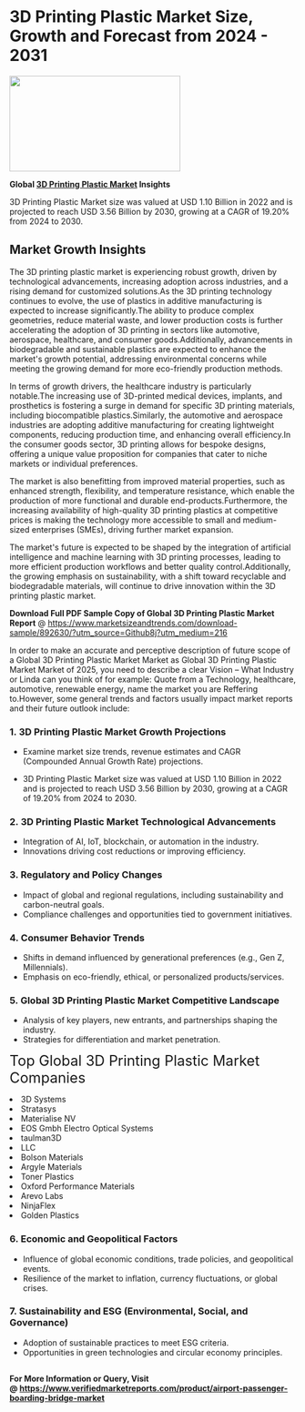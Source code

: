 <H1>3D Printing Plastic Market Size, Growth and Forecast from 2024 - 2031</H1><img class="aligncenter size-medium wp-image-584254" src="https://thirdeyenews.in/wp-content/uploads/2024/09/Global-Market-Research-300x168.jpeg" alt="" width="300" height="168" /><p><strong>Global&nbsp;<a href="https://www.marketsizeandtrends.com/download-sample/892630/?utm_source=Github8j?utm_medium=216">3D Printing Plastic Market</a> Insights</strong></p><p>3D Printing Plastic Market size was valued at USD 1.10 Billion in 2022 and is projected to reach USD 3.56 Billion by 2030, growing at a CAGR of 19.20% from 2024 to 2030.</p><p><h2>Market Growth Insights</h2> <p>The 3D printing plastic market is experiencing robust growth, driven by technological advancements, increasing adoption across industries, and a rising demand for customized solutions.As the 3D printing technology continues to evolve, the use of plastics in additive manufacturing is expected to increase significantly.The ability to produce complex geometries, reduce material waste, and lower production costs is further accelerating the adoption of 3D printing in sectors like automotive, aerospace, healthcare, and consumer goods.Additionally, advancements in biodegradable and sustainable plastics are expected to enhance the market's growth potential, addressing environmental concerns while meeting the growing demand for more eco-friendly production methods.</p> <p>In terms of growth drivers, the healthcare industry is particularly notable.The increasing use of 3D-printed medical devices, implants, and prosthetics is fostering a surge in demand for specific 3D printing materials, including biocompatible plastics.Similarly, the automotive and aerospace industries are adopting additive manufacturing for creating lightweight components, reducing production time, and enhancing overall efficiency.In the consumer goods sector, 3D printing allows for bespoke designs, offering a unique value proposition for companies that cater to niche markets or individual preferences.</p> <p>The market is also benefitting from improved material properties, such as enhanced strength, flexibility, and temperature resistance, which enable the production of more functional and durable end-products.Furthermore, the increasing availability of high-quality 3D printing plastics at competitive prices is making the technology more accessible to small and medium-sized enterprises (SMEs), driving further market expansion.</p> <p>The market's future is expected to be shaped by the integration of artificial intelligence and machine learning with 3D printing processes, leading to more efficient production workflows and better quality control.Additionally, the growing emphasis on sustainability, with a shift toward recyclable and biodegradable materials, will continue to drive innovation within the 3D printing plastic market.</p> <p><span class=""><strong>Download Full PDF Sample Copy of Global 3D Printing Plastic Market Report</strong> @ <a href="https://www.marketsizeandtrends.com/download-sample/892630/?utm_source=Github8j?utm_medium=216" target="_blank">https://www.marketsizeandtrends.com/download-sample/892630/?utm_source=Github8j?utm_medium=216</a></span></p><p>In order to make an accurate and perceptive description of future scope of a Global&nbsp;3D Printing Plastic Market Market as Global&nbsp;3D Printing Plastic Market Market of 2025, you need to describe a clear Vision &ndash; What Industry or Linda can you think of for example: Quote from a Technology, healthcare, automotive, renewable energy, name the market you are Reffering to.However, some general trends and factors usually impact market reports and their future outlook include:</p><h3>1.&nbsp;<strong>3D Printing Plastic Market Growth Projections</strong></h3><ul><li>Examine market size trends, revenue estimates and CAGR (Compounded Annual Growth Rate) projections.</li><li><p>3D Printing Plastic Market size was valued at USD 1.10 Billion in 2022 and is projected to reach USD 3.56 Billion by 2030, growing at a CAGR of 19.20% from 2024 to 2030.</p></li></ul><h3>2.&nbsp;<strong>3D Printing Plastic Market Technological Advancements</strong></h3><ul><li>Integration of AI, IoT, blockchain, or automation in the industry.</li><li>Innovations driving cost reductions or improving efficiency.</li></ul><h3>3.&nbsp;<strong>Regulatory and Policy Changes</strong></h3><ul><li>Impact of global and regional regulations, including sustainability and carbon-neutral goals.</li><li>Compliance challenges and opportunities tied to government initiatives.</li></ul><h3>4.&nbsp;<strong>Consumer Behavior Trends</strong></h3><ul><li>Shifts in demand influenced by generational preferences (e.g., Gen Z, Millennials).</li><li>Emphasis on eco-friendly, ethical, or personalized products/services.</li></ul><h3>5.&nbsp;<strong>Global 3D Printing Plastic Market Competitive Landscape</strong></h3><ul><li>Analysis of key players, new entrants, and partnerships shaping the industry.</li><li>Strategies for differentiation and market penetration.</li></ul><p data-pm-slice="1 1 []"><span style="color: inherit; font-family: inherit; font-size: 25px;">Top Global 3D Printing Plastic Market Companies</span></p><div class="" data-test-id=""><p><li>3D Systems</li><li> Stratasys</li><li> Materialise NV</li><li> EOS Gmbh Electro Optical Systems</li><li> taulman3D</li><li> LLC</li><li> Bolson Materials</li><li> Argyle Materials</li><li> Toner Plastics</li><li> Oxford Performance Materials</li><li> Arevo Labs</li><li> NinjaFlex</li><li> Golden Plastics</li></p></div><h3>6.&nbsp;<strong>Economic and Geopolitical Factors</strong></h3><ul><li>Influence of global economic conditions, trade policies, and geopolitical events.</li><li>Resilience of the market to inflation, currency fluctuations, or global crises.</li></ul><h3>7.&nbsp;<strong>Sustainability and ESG (Environmental, Social, and Governance)</strong></h3><ul><li>Adoption of sustainable practices to meet ESG criteria.</li><li>Opportunities in green technologies and circular economy principles.</li></ul><h2><strong style="font-size: 14px;">For More Information or Query, Visit @&nbsp;</strong><a style="background-color: #ffffff; font-size: 14px;" href="https://www.marketsizeandtrends.com/report/3d-printing-plastic-market/" target="_blank">https://www.verifiedmarketreports.com/product/airport-passenger-boarding-bridge-market</a></h2>